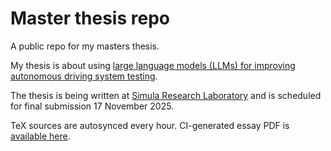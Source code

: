 # Master thesis repo

A public repo for my masters thesis.

My thesis is about using [large language models (LLMs) for improving autonomous
driving system testing](https://www.simula.no/education/masters-students/masters-projects/large-language-models-adaptation-cyber-physical-system).

The thesis is being written at [Simula Research Laboratory](https://simula.no)
and is scheduled for final submission 17 November 2025.

TeX sources are autosynced every hour. CI-generated essay PDF is [available here](https://orjahren.github.io/master/essay/main.pdf).
